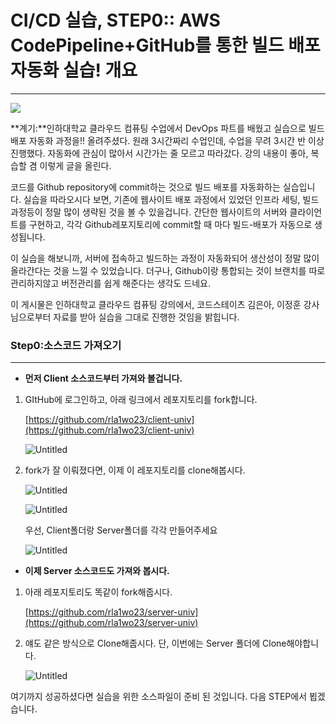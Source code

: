 # CI/CD 실습, STEP0:: AWS CodePipeline+GitHub를 통한 빌드 배포 자동화 실습! 개요

---

<img src="~@source/.vuepress/public/image/2021_06_user_count.png" />

**계기:**인하대학교 클라우드 컴퓨팅 수업에서 DevOps 파트를 배웠고 실습으로 빌드배포 자동화 과정을!! 올려주셨다. 원래 3시간짜리 수업인데, 수업을 무려 3시간 반 이상 진행했다. 자동화에 관심이 많아서 시간가는 줄 모르고 따라갔다. 강의 내용이 좋아, 복습할 겸 이렇게 글을 올린다.

코드를 Github repository에 commit하는 것으로 빌드 배포를 자동화하는 실습입니다. 실습을 따라오시다 보면, 기존에 웹사이트 배포 과정에서 있었던 인프라 세팅, 빌드 과정등이 정말 많이 생략된 것을 볼 수 있을겁니다. 간단한 웹사이트의 서버와 클라이언트를 구현하고, 각각 Github레포지토리에 commit할 때 마다 빌드-배포가 자동으로 생성됩니다.

이 실습을 해보니까, 서버에 접속하고 빌드하는 과정이 자동화되어 생산성이 정말 많이 올라간다는 것을 느낄 수 있었습니다. 더구나, Github이랑 통합되는 것이 브랜치를 따로 관리하지않고 버전관리를 쉽게 해준다는 생각도 드네요.

이 게시물은 인하대학교 클라우드 컴퓨팅 강의에서, 코드스테이츠 김은아, 이정훈 강사님으로부터 자료를 받아 실습을 그대로 진행한 것임을 밝힙니다.

### Step0:소스코드 가져오기

---

- **먼저 Client 소스코드부터 가져와 볼겁니다.**

1. GItHub에 로그인하고, 아래 링크에서 레포지토리를 fork합니다.

   [https://github.com/rla1wo23/client-univ](https://github.com/rla1wo23/client-univ)

   ![Untitled](CI%20CD%20%E1%84%89%E1%85%B5%E1%86%AF%E1%84%89%E1%85%B3%E1%86%B8,%20STEP0%20AWS%20CodePipeline+GitHub%E1%84%85%E1%85%B3%E1%86%AF%20%E1%84%90%E1%85%A9%E1%86%BC%2078012a2ad241428da5db1c7e41cf2f6a/Untitled%201.png)

2. fork가 잘 이뤄졌다면, 이제 이 레포지토리를 clone해봅시다.

   ![Untitled](CI%20CD%20%E1%84%89%E1%85%B5%E1%86%AF%E1%84%89%E1%85%B3%E1%86%B8,%20STEP0%20AWS%20CodePipeline+GitHub%E1%84%85%E1%85%B3%E1%86%AF%20%E1%84%90%E1%85%A9%E1%86%BC%2078012a2ad241428da5db1c7e41cf2f6a/Untitled%202.png)

   ![Untitled](CI%20CD%20%E1%84%89%E1%85%B5%E1%86%AF%E1%84%89%E1%85%B3%E1%86%B8,%20STEP0%20AWS%20CodePipeline+GitHub%E1%84%85%E1%85%B3%E1%86%AF%20%E1%84%90%E1%85%A9%E1%86%BC%2078012a2ad241428da5db1c7e41cf2f6a/Untitled%203.png)

   우선, Client폴더랑 Server폴더를 각각 만들어주세요

   ![Untitled](CI%20CD%20%E1%84%89%E1%85%B5%E1%86%AF%E1%84%89%E1%85%B3%E1%86%B8,%20STEP0%20AWS%20CodePipeline+GitHub%E1%84%85%E1%85%B3%E1%86%AF%20%E1%84%90%E1%85%A9%E1%86%BC%2078012a2ad241428da5db1c7e41cf2f6a/Untitled%204.png)

- **이제 Server 소스코드도 가져와 봅시다.**

1. 아래 레포지토리도 똑같이 fork해줍시다.

   [https://github.com/rla1wo23/server-univ](https://github.com/rla1wo23/server-univ)

2. 얘도 같은 방식으로 Clone해줍시다. 단, 이번에는 Server 폴더에 Clone해야합니다.

   ![Untitled](CI%20CD%20%E1%84%89%E1%85%B5%E1%86%AF%E1%84%89%E1%85%B3%E1%86%B8,%20STEP0%20AWS%20CodePipeline+GitHub%E1%84%85%E1%85%B3%E1%86%AF%20%E1%84%90%E1%85%A9%E1%86%BC%2078012a2ad241428da5db1c7e41cf2f6a/Untitled%205.png)

여기까지 성공하셨다면 실습을 위한 소스파일이 준비 된 것입니다. 다음 STEP에서 뵙겠습니다.
